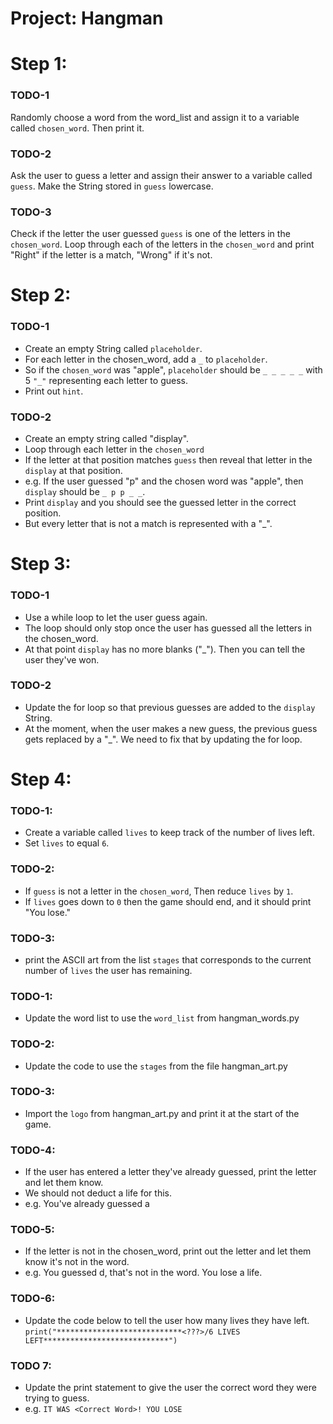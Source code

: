 # Project: Hangman

# Step 1: 

### TODO-1 
Randomly choose a word from the word_list and assign it to a variable called `chosen_word`. Then print it.

### TODO-2 
Ask the user to guess a letter and assign their answer to a variable called `guess`. Make the String stored in `guess` lowercase.

### TODO-3 
Check if the letter the user guessed `guess` is one of the letters in the `chosen_word`. Loop through each of the letters in the `chosen_word`  and print "Right" if the letter is a match, "Wrong" if it's not.

# Step 2: 

### TODO-1
- Create an empty String called `placeholder`.
- For each letter in the chosen_word, add a `_` to `placeholder`.
- So if the `chosen_word` was "apple", `placeholder` should be `_ _ _ _ _` with 5 `"_"` representing each letter to guess.
- Print out `hint`.

### TODO-2
- Create an empty string called "display".
- Loop through each letter in the `chosen_word`
- If the letter at that position matches `guess` then reveal that letter in the `display` at that position.
- e.g. If the user guessed "p" and the chosen word was "apple", then `display` should be `_ p p _ _`.
- Print `display` and you should see the guessed letter in the correct position.
- But every letter that is not a match is represented with a "_".

# Step 3: 

### TODO-1
- Use a while loop to let the user guess again. 
- The loop should only stop once the user has guessed all the letters in the chosen_word.
- At that point `display` has no more blanks ("_"). Then you can tell the user they've won.

### TODO-2
- Update the for loop so that previous guesses are added to the `display` String.
- At the moment, when the user makes a new guess, the previous guess gets replaced by a "_". We need to fix that by updating the for loop.

# Step 4: 

### TODO-1: 
- Create a variable called `lives` to keep track of the number of lives left.
- Set `lives` to equal `6`.

### TODO-2: 
- If `guess` is not a letter in the `chosen_word`, Then reduce `lives` by `1`. 
- If `lives` goes down to `0` then the game should end, and it should print "You lose."

### TODO-3: 
- print the ASCII art from the list `stages` that corresponds to the current number of `lives` the user has remaining.

### TODO-1: 
- Update the word list to use the `word_list` from hangman_words.py

### TODO-2: 
- Update the code to use the `stages` from the file hangman_art.py

### TODO-3: 
- Import the `logo` from hangman_art.py and print it at the start of the game.

### TODO-4: 
- If the user has entered a letter they've already guessed, print the letter and let them know.
- We should not deduct a life for this.
- e.g. You've already guessed a

### TODO-5: 
- If the letter is not in the chosen_word, print out the letter and let them know it's not in the word.
- e.g. You guessed d, that's not in the word. You lose a life.

### TODO-6: 
- Update the code below to tell the user how many lives they have left.
```print("****************************<???>/6 LIVES LEFT****************************")```

### TODO 7: 
- Update the print statement to give the user the correct word they were trying to guess.
- e.g. `IT WAS <Correct Word>! YOU LOSE`


